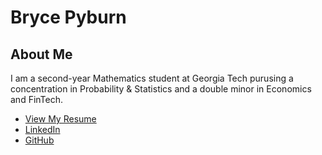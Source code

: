 # Bryce Pyburn
## About Me  
I am a second-year Mathematics student at Georgia Tech purusing a concentration in Probability & Statistics and a double minor in Economics and FinTech.

- [View My Resume](resume.pdf)    
- [LinkedIn](https://www.linkedin.com/in/brycepyburn/)  
- [GitHub](https://brycepyburn.github.io/)
